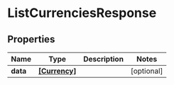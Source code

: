 # ListCurrenciesResponse

## Properties

Name | Type | Description | Notes
------------ | ------------- | ------------- | -------------
**data** | [**[Currency]**](Currency.md) |  | [optional] 


